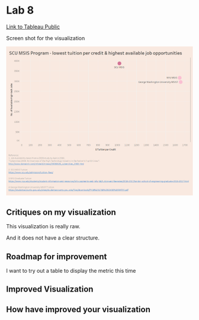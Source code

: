# Lab 8

[Link to Tableau Public](https://public.tableau.com/views/MetricsIntegrated/Dashboard1?:embed=y&:display_count=yes&publish=yes)


Screen shot for the visualization

![](Lab8.png)

## Critiques on my visualization  
This visualization is really raw.

And it does not have a clear structure.


## Roadmap for improvement

I want to try out a table to display the metric this time


## Improved Visualization  



## How have improved your visualization
